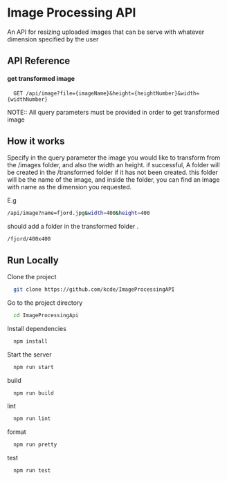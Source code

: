 # Image Processing API

An API for resizing uploaded images that can be serve with whatever dimension specified by the user

## API Reference

#### get transformed image

```http
  GET /api/image?file={imageName}&height={heightNumber}&width={widthNumber}
```

NOTE:: All query parameters must be provided in order to get transformed image

## How it works

Specify in the query parameter the image you would like to transform from the /images folder, and also the width an height. if successful, A folder will be created in the /transformed folder if it has not been created. this folder will be the name of the image, and inside the folder, you can find an image with name as the dimension you requested.

E.g

```bash
/api/image?name=fjord.jpg&width=400&height=400
```

should add a folder in the transformed folder .

```
/fjord/400x400
```

## Run Locally

Clone the project

```bash
  git clone https://github.com/kcde/ImageProcessingAPI
```

Go to the project directory

```bash
  cd ImageProcessingApi
```

Install dependencies

```bash
  npm install
```

Start the server

```bash
  npm run start
```

build

```bash
  npm run build
```

lint

```bash
  npm run lint
```

format

```bash
  npm run pretty
```

test

```bash
  npm run test
```
